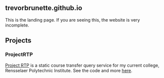## trevorbrunette.github.io
This is the landing page. If you are seeing this, the website is very incomplete.

## Projects
### ProjectRTP
[Project RTP](https://trevorbrunette.github.io/ProjectRTP/) is a static course transfer query service for my current college, Rensselaer Polytechnic Institute. See the code and more [here](https://github.com/TrevorBrunette/trevorbrunette.github.io/tree/main/ProjectRTP).

